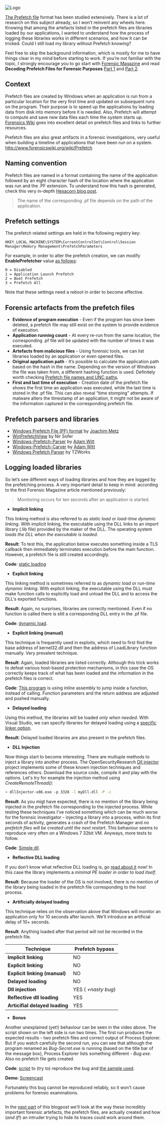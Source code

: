 ![Logo](/assets/images/tricks.png)

[The Prefetch file](http://www.forensicswiki.org/wiki/Windows_Prefetch_File_Format) format has been studied extensively. 
There is a lot of research on this subject already, so I won’t reinvent any wheels here.
Knowing that among the artefacts listed in the prefetch files are libraries loaded by our applications,
I wanted to understand how the process of logging these libraries works in different scenarios, and how it can be tricked. Could  I still load my library without Prefetch knowing?

Feel free to skip the background information, which is mostly for me to have things clear in my mind before starting to work. 
If you’re not familiar with the topic, I strongly encourage you to go start with [Forensic Magazine](https://www.forensicmag.com/) 
and read **Decoding Prefetch Files for Forensic Purposes**  [Part 1](https://www.forensicmag.com/article/2010/12/decoding-prefetch-files-forensic-purposes-part-1) and [Part 2](https://www.forensicmag.com/article/2010/12/decoding-prefetch-files-forensic-purposes-part-2).

## Context
Prefetch files are created by Windows when an application is run from a particular location for the very first time and 
updated on subsequent runs on the program. Their purpose is to speed up the applications by loading data from disk into memory 
before it is needed. Also, Prefetch will attempt to compute and save new data files each time the system starts up. 
[Forensics Wiki](http://www.forensicswiki.org/wiki/Prefetch) goes into excellent detail on prefetch files and 
links to further resources.

Prefetch files are also great artifacts in a forensic investigations, very useful when building a timeline of applications that have been run on a system.  http://www.forensicswiki.org/wiki/Prefetch

## Naming convention
Prefetch files are named in a format containing the name of the application followed by an eight character hash 
of the location where the application was run and the .PF extension.
To understand how this hash is generated, check this very in-depth [Hexacorn blog post](http://www.hexacorn.com/blog/2012/06/13/prefetch-hash-calculator-a-hash-lookup-table-xpvistaw7w2k3w2k8/).

> The name of the corresponding .pf file depends on the path of the application.

## Prefetch settings 
The prefetch related settings are held in the following registry key:
```
HKEY_LOCAL_MACHINE\SYSTEM\CurrentControlSet\Control\Session Manager\Memory Management\PrefetchParameters
```
For example, in order to alter the prefetch creation, we can modify **EnablePrefetcher** value [as follows](https://msdn.microsoft.com/en-us/library/ms940847(v=winembedded.5).aspx):

```
0 = Disabled 
1 = Application Launch Prefetch 
2 = Boot Prefetch 
3 = Prefetch All
```

Note that these settings need a *reboot* in order to become effective.
 
## Forensic artefacts from the prefetch files
* __Evidence of program execution__ - Even if the program has since been deleted, a prefetch file may still exist on the system to provide evidence of execution. 
* __Application running count__ - At every re-run from the same location, the corresponding .pf file will be updated with the number of times it was executed.
* __Artefacts from malicious files__ - Using forensic tools, we can list libraries loaded by an application or even opened files.
* __Original application path__ - It’s possible to calculate the application path based on the hash in the name. Depending on the version of Windows the file was taken from, a different hashing function is used. Definitely worth checking [Prefetch file names and UNC paths](http://www.hexacorn.com/blog/2012/10/29/prefetch-file-names-and-unc-paths/).
* __First and last time of execution__ - Creation date  of the prefetch file shows the first time an application was executed, while the last time is stored in the .pf file. This can also reveal “time stomping” attempts. If malware alters the timestamp of an application, it might not be aware of the information captured in the corresponding prefetch file.

## Prefetch parsers and libraries
* [Windows Prefetch File (PF) format](https://github.com/libyal/libscca/blob/master/documentation/Windows%20Prefetch%20File%20(PF)%20format.asciidoc) by [Joachim Metz](https://twitter.com/joachimmetz)
* [WinPrefetchView](http://www.nirsoft.net/utils/win_prefetch_view.html) by Nir Sofer
* [Windows-Prefetch-Parser](https://github.com/PoorBillionaire/Windows-Prefetch-Parser) by [Adam Witt](https://twitter.com/_TrapLoop)
* [Windows-Prefetch-Carver](https://github.com/PoorBillionaire/Windows-Prefetch-Carver) by [Adam Witt](https://twitter.com/_TrapLoop)
* [Windows Prefetch Parser](https://tzworks.net/prototype_page.php?proto_id=1) by  TZWorks

## Logging loaded libraries
So let’s see different ways of loading libraries and how they are logged by the prefetching process. 
A very important detail to keep in mind: according to the first Forensic Magazine article mentioned previously:
> Monitoring occurs for ten seconds after an application is started.

* __Implicit linking__

This linking method is also referred to as _static load_ or _load-time dynamic linking_. With implicit linking, the executable using the DLL links to an import library (.lib file) provided by the maker of the DLL. The operating system _loads the DLL when the executable is loaded_.

**Result**: To test this, the application below executes something inside a TLS callback then immediately terminates 
execution.before the main function. However, a prefetch file is still created accordingly.

**Code**: [static loading](https://gist.github.com/livz/30de9908a0f690f3f27173562efac463)
* __Explicit linking__

This linking method is sometimes referred to as _dynamic load_ or _run-time dynamic linking_. With explicit linking, the executable using the DLL must make function calls to explicitly load and unload the DLL and to access the DLL's exported functions.

**Result**: Again, no surprises, libraries are correctly mentioned. Even if no function is called there is still a corresponding DLL entry in the .pf file.

**Code**: [dynamic load](https://gist.github.com/livz/7fb6d6a97ac8719748915f02ea477d14).
* __Explicit linking (manual)__

This technique is frequently used in exploits, which need to first find the base address of kernel32.dll and then the address of LoadLibrary function manually. Very prevalent technique. 

**Result**: Again, loaded libraries are listed correctly. Although this trick works to defeat various host-based protection mechanisms, in this case the OS correctly keeps track of what has been loaded and the information in the prefetch files is correct.

**Code**: [This program](https://gist.github.com/livz/f690953589e27f1f19c71d51aeb480ba) is using inline assembly to jump inside a function, instead of calling. Function parameters and the return address are adjusted and pushed manually.
* __Delayed loading__

Using this method, the libraries will be loaded _only when needed_. With Visual Studio, we can specify libraries for delayed loading using a [specific linker option](https://docs.microsoft.com/en-gb/cpp/build/reference/specifying-dlls-to-delay-load).

**Result**: Delayed loaded libraries are also present in the prefetch files.
* __DLL Injection__

Now things start to become interesting. There are multuple methods to inject a library into another process. The OpenSecurityResearch [Dll injector](https://github.com/OpenSecurityResearch/dllinjector) project implements some of these known injection techniques and references others. Download the source code, compile it and play with the options. Let's try for example the injection method using _CreateRemoteThread()_:

```bash
> dllInjector-x86.exe -p 3328 -l myDll.dll -P -c
```
**Result**: As you migt have expected, there is no mention of the library being injected in the prefetch file corresponding to the injected process. While testing these techniques I've noticed something which can be much worse for the forensic investigator - injecting a library into a process, within its first seconds of activity, generates a crash of the Prefetch Manager and _no prefetch files will be created until the next restart_. This behaviour seems to reproduce very often on a Windows 7 32bit VM. Anyways, more tests to follow. 

**Code**: [Simple dll](https://gist.github.com/livz/8794bf3bc3ec55d11c12fe5862da2eb8).
* __Reflective DLL loading__

If you don’t know what reflective DLL loading is, go [read about it](https://github.com/stephenfewer/ReflectiveDLLInjection) now! In this case the library implements a _minimal PE loader in order to load itself_.

**Result**: Because the loader of the OS is not involved, there is no mention of the library being loaded in the prefetch file corresponding to the host process. 
* __Artificially delayed loading__

This technique relies on the observation above that Windows will monitor an application only for 10 seconds after launch. We’ll introduce an artificial delay of 10+ seconds.

**Result**: Anything loaded after that period will not be recorded in the prefetch file.

Technique | Prefetch bypass
--- | --- 
**Implicit linking** | NO
**Explicit linking** | NO
**Explicit linking (manual)** | NO
**Delayed loading** | NO
**Dll injection** | YES ( _+nasty bug_)
**Reflective dll loading** | YES
**Articifial delayed loading** | YES 

* __Bonus__

Another unexplained (yet!) behaviour can be seen in the video above. The script shown on the left side is run two times. The first run produces the expected results - two prefetch files and correct output of Process Explorer.  But if you watch carefully the second run, you can see that although the program renamed as _Bug-Secret.exe_ is running (based on the title bar of the message box), Process Explorer lists something different - _Bug.exe_. Also no prefetch file gets created.

**Code**: [script](https://gist.github.com/livz/b3170940c578ded0e91d45e7cc845274) to (try to) reproduce the bug and [the sample used](https://gist.github.com/livz/4c1a48c204df521fba562ac7087dd0e3).

**Demo**: [Screencast](https://youtu.be/UUVd3mWC92E)

Fortunately this bug cannot be reproduced reliably, so it won’t cause problems for forensic examinations.

##

In the [next part](https://livz.github.io/2017/08/09/exploring-prefetch-part-2.html) of this blogpost we'll look at the way these incredibly important forensic artefacts, the prefetch files, are actually created and how (*and if!*) an intruder trying to hide its traces could work around them.
